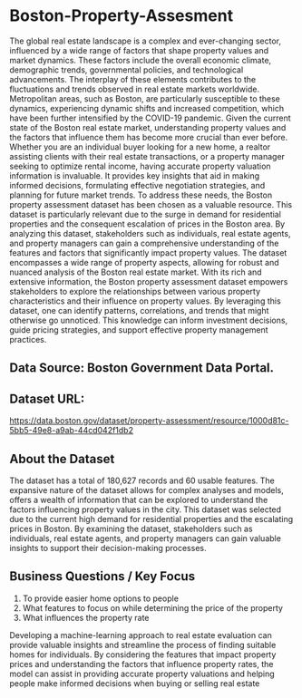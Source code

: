 # Boston-Property-Assesment

The global real estate landscape is a complex and ever-changing sector, influenced by a wide range of factors that shape property values and market dynamics. These factors include the overall economic climate, demographic trends, governmental policies, and technological advancements. The interplay of these elements contributes to the fluctuations and trends observed in real estate markets worldwide. Metropolitan areas, such as Boston, are particularly susceptible to these dynamics, experiencing dynamic shifts and increased competition, which have been further intensified by the COVID-19 pandemic.
Given the current state of the Boston real estate market, understanding property values and the factors that influence them has become more crucial than ever before. Whether you are an individual buyer looking for a new home, a realtor assisting clients with their real estate transactions, or a property manager seeking to optimize rental income, having accurate property valuation information is invaluable. It provides key insights that aid in making informed decisions, formulating effective negotiation strategies, and planning for future market trends.
To address these needs, the Boston property assessment dataset has been chosen as a valuable resource. This dataset is particularly relevant due to the surge in demand for residential properties and the consequent escalation of prices in the Boston area. By analyzing this dataset, stakeholders such as individuals, real estate agents, and property managers can gain a comprehensive understanding of the features and factors that significantly impact property values. The dataset encompasses a wide range of property aspects, allowing for robust and nuanced analysis of the Boston real estate market.
With its rich and extensive information, the Boston property assessment dataset empowers stakeholders to explore the relationships between various property characteristics and their influence on property values. By leveraging this dataset, one can identify patterns, correlations, and trends that might otherwise go unnoticed. This knowledge can inform investment decisions, guide pricing strategies, and support effective property management practices.

## Data Source: Boston Government Data Portal.

## Dataset URL: 
https://data.boston.gov/dataset/property-assessment/resource/1000d81c-5bb5-49e8-a9ab-44cd042f1db2

## About the Dataset
The dataset has a total of 180,627 records and 60 usable features. The expansive nature of the dataset allows for complex analyses and models, offers a wealth of information that can be explored to understand the factors influencing property values in the city. This dataset was selected due to the current high demand for residential properties and the escalating prices in Boston. By examining the dataset, stakeholders such as individuals, real estate agents, and property managers can gain valuable insights to support their decision-making processes.


## Business Questions / Key Focus
1. To provide easier home options to people
2. What features to focus on while determining the price of the property
3. What influences the property rate
   
Developing a machine-learning approach to real estate evaluation can provide valuable insights and streamline the process of finding suitable homes for individuals. By considering the features that impact property prices and understanding the factors that influence property rates, the model can assist in providing accurate property valuations and helping people make informed decisions when buying or selling real estate
